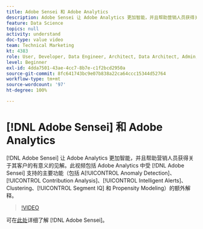 ```yaml
---
title: Adobe Sensei 和 Adobe Analytics
description: Adobe Sensei 让 Adobe Analytics 更加智能，并且帮助营销人员获得关于其客户的有意义的见解。此视频包括 Adobe Analytics 中受 Adobe Sensei 支持的主要功能（包括 Anomaly Detection、Contribution Analysis、Intelligent Alerts、Clustering、Segment IQ 和 Propensity Modeling）的额外解释。
feature: Data Science
topics: null
activity: understand
doc-type: value video
team: Technical Marketing
kt: 4383
role: User, Developer, Data Engineer, Architect, Data Architect, Admin, Leader
level: Beginner
exl-id: 4dda7501-43ae-4cc7-8b7e-c1f2bcd2950a
source-git-commit: 8fc641743bc9e07b838a22ca64ccc15344d52764
workflow-type: tm+mt
source-wordcount: '97'
ht-degree: 100%

---
```


# [!DNL Adobe Sensei] 和 Adobe Analytics

[!DNL Adobe Sensei] 让 Adobe Analytics 更加智能，并且帮助营销人员获得关于其客户的有意义的见解。此视频包括 Adobe Analytics 中受 [!DNL Adobe Sensei] 支持的主要功能（包括 A[!UICONTROL Anomaly Detection]、[!UICONTROL Contribution Analysis]、[!UICONTROL Intelligent Alerts]、Clustering、[!UICONTROL Segment IQ] 和 Propensity Modeling）的额外解释。

>[!VIDEO](https://video.tv.adobe.com/v/35529/?quality=12&learn=on&captions=chi_hans)

可在[此处](https://www.adobe.com/cn/sensei.html)详细了解 [!DNL Adobe Sensei]。

